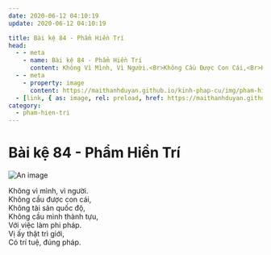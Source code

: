 ```yaml
---
date: 2020-06-12 04:10:19
update: 2020-06-12 04:10:19

title: Bài kệ 84 - Phẩm Hiền Trí
head:
  - - meta
    - name: Bài kệ 84 - Phẩm Hiền Trí
      content: Không Vì Mình, Vì Người.<Br>Không Cầu Được Con Cái,<Br>Không Tài Sản Quốc Độ,<Br>Không Cầu Mình Thành Tựu,<Br>Với Việc Làm Phi Pháp.<Br>Vị Ấy Thật Trì Giới,<Br>Có Trí Tuệ, Đúng Pháp.<Br>
  - - meta
    - property: image
      content: https://maithanhduyan.github.io/kinh-phap-cu/img/pham-hien-tri/pham-hien-tri-084.jpg
  - [link, { as: image, rel: preload, href: https://maithanhduyan.github.io/kinh-phap-cu/img/pham-hien-tri/pham-hien-tri-084.jpg }]
category:
  - pham-hien-tri
---
```


# Bài kệ 84 - Phẩm Hiền Trí

![An image](/img/pham-hien-tri/pham-hien-tri-084.jpg)

Không vì mình, vì người.<br>Không cầu được con cái,<br>Không tài sản quốc độ,<br>Không cầu mình thành tựu,<br>Với việc làm phi pháp.<br>Vị ấy thật trì giới,<br>Có trí tuệ, đúng pháp.<br>
